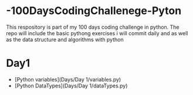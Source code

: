 # -100DaysCodingChallenege-Pyton
This respository is part of my 100 days coding challenge in python. The repo will include the basic pythong exercises i will commit daily and as well as the data structure and algorithms with python

# Day1 
 - [Python variables](Days/Day 1/variables.py)
 - [Python DataTypes](Days/Day 1/dataTypes.py)
